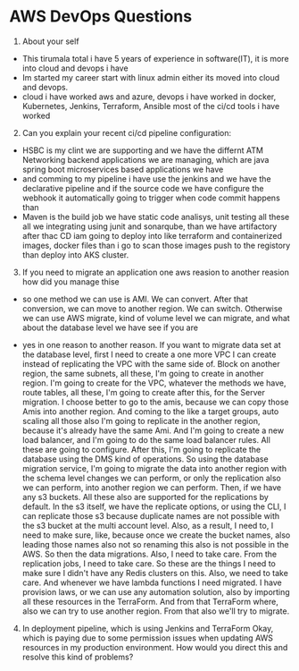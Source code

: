 # AWS DevOps Questions

1. About your self

- This tirumala total i have 5 years of experience in software(IT), it is more into cloud and devops i have
- Im started my career start with linux admin either its moved into cloud and devops.
- cloud i have worked aws and azure, devops i have worked in docker, Kubernetes, Jenkins, Terraform, Ansible most of the ci/cd tools i have worked

2. Can you explain your recent ci/cd pipeline configuration:

- HSBC is my clint we are supporting and we have the differnt ATM Networking backend applications we are managing, which are java spring boot microservices based applications we have
- and comming to my pipeline i have use the jenkins and we have the declarative pipeline and if the source code we have configure the webhook it automatically going to trigger when code commit happens than
- Maven is the build job we have static code analisys, unit testing all these all we integrating using junit and sonarqube, than we have artifactory after thac CD iam going to deploy into like terraform and containerized images, docker files than i go to scan those images push to the registory than deploy into AKS cluster.

3. If you need to migrate an application one aws reasion to another reasion how did you manage thise

- so one method we can use is AMI. We can convert. After that conversion, we can move to another region. We can switch. Otherwise we can use AWS migrate, kind of volume level we can migrate, and what about the database level we have see if you are

- yes in one reason to another reason. If you want to migrate data set at the database level, first I need to create a one more VPC I can create instead of replicating the VPC with the same side of. Block on another region, the same subnets, all these, I'm going to create in another region. I'm going to create for the VPC, whatever the methods we have, route tables, all these, I'm going to create after this, for the Server migration. I choose better to go to the amis, because we can copy those Amis into another region. And coming to the like a target groups, auto scaling all those also I'm going to replicate in the another region, because it's already have the same Ami. And I'm going to create a new load balancer, and I'm going to do the same load balancer rules. All these are going to configure. After this, I'm going to replicate the database using the DMS kind of operations. So using the database migration service, I'm going to migrate the data into another region with the schema level changes we can perform, or only the replication also we can perform, into another region we can perform. Then, if we have any s3 buckets. All these also are supported for the replications by default. In the s3 itself, we have the replicate options, or using the CLI, I can replicate those s3 because duplicate names are not possible with the s3 bucket at the multi account level. Also, as a result, I need to, I need to make sure, like, because once we create the bucket names, also leading those names also not so renaming this also is not possible in the AWS. So then the data migrations. Also, I need to take care. From the replication jobs, I need to take care. So these are the things I need to make sure I didn't have any Redis clusters on this. Also, we need to take care. And whenever we have lambda functions I need migrated. I have provision laws, or we can use any automation solution, also by importing all these resources in the TerraForm. And from that TerraForm where, also we can try to use another region. From that also we'll try to migrate.

4. In deployment pipeline, which is using Jenkins and TerraForm Okay, which is paying due to some permission issues when updating AWS resources in my production environment. How would you direct this and resolve this kind of problems?
